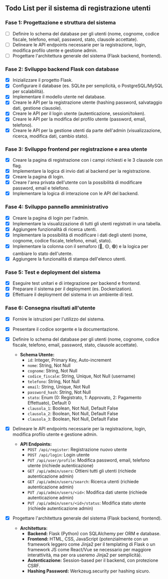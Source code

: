 ## Todo List per il sistema di registrazione utenti

### Fase 1: Progettazione e struttura del sistema
- [ ] Definire lo schema del database per gli utenti (nome, cognome, codice fiscale, telefono, email, password, stato, clausole accettate).
- [ ] Delineare le API endpoints necessarie per la registrazione, login, modifica profilo utente e gestione admin.
- [ ] Progettare l'architettura generale del sistema (Flask backend, frontend).

### Fase 2: Sviluppo backend Flask con database
- [x] Inizializzare il progetto Flask.
- [x] Configurare il database (es. SQLite per semplicità, o PostgreSQL/MySQL per scalabilità).
- [x] Implementare il modello utente nel database.
- [x] Creare le API per la registrazione utente (hashing password, salvataggio dati, gestione clausole).
- [x] Creare le API per il login utente (autenticazione, sessioni/token).
- [x] Creare le API per la modifica del profilo utente (password, email, telefono).
- [x] Creare le API per la gestione utenti da parte dell'admin (visualizzazione, ricerca, modifica dati, cambio stato).

### Fase 3: Sviluppo frontend per registrazione e area utente
- [x] Creare la pagina di registrazione con i campi richiesti e le 3 clausole con flag.
- [x] Implementare la logica di invio dati al backend per la registrazione.
- [x] Creare la pagina di login.
- [x] Creare l'area privata dell'utente con la possibilità di modificare password, email e telefono.
- [x] Implementare la logica di interazione con le API del backend.

### Fase 4: Sviluppo pannello amministrativo
- [x] Creare la pagina di login per l'admin.
- [x] Implementare la visualizzazione di tutti gli utenti registrati in una tabella.
- [x] Aggiungere funzionalità di ricerca utenti.
- [x] Implementare la possibilità di modificare i dati degli utenti (nome, cognome, codice fiscale, telefono, email, stato).
- [x] Implementare la colonna con il semaforo (🔴, 🟡, 🟢) e la logica per cambiare lo stato dell'utente.
- [x] Aggiungere la funzionalità di stampa dell'elenco utenti.

### Fase 5: Test e deployment del sistema
- [x] Eseguire test unitari e di integrazione per backend e frontend.
- [x] Preparare il sistema per il deployment (es. Dockerization).
- [x] Effettuare il deployment del sistema in un ambiente di test.

### Fase 6: Consegna risultati all'utente
- [x] Fornire le istruzioni per l'utilizzo del sistema.
- [x] Presentare il codice sorgente e la documentazione.


- [x] Definire lo schema del database per gli utenti (nome, cognome, codice fiscale, telefono, email, password, stato, clausole accettate).
  - **Schema Utente:**
    - `id`: Integer, Primary Key, Auto-increment
    - `nome`: String, Not Null
    - `cognome`: String, Not Null
    - `codice_fiscale`: String, Unique, Not Null (username)
    - `telefono`: String, Not Null
    - `email`: String, Unique, Not Null
    - `password_hash`: String, Not Null
    - `stato`: Enum (0: Registrato, 1: Approvato, 2: Pagamento Effettuato), Default 0
    - `clausola_1`: Boolean, Not Null, Default False
    - `clausola_2`: Boolean, Not Null, Default False
    - `clausola_3`: Boolean, Not Null, Default False



- [x] Delineare le API endpoints necessarie per la registrazione, login, modifica profilo utente e gestione admin.
  - **API Endpoints:**
    - `POST /api/register`: Registrazione nuovo utente
    - `POST /api/login`: Login utente
    - `PUT /api/user/profile`: Modifica password, email, telefono utente (richiede autenticazione)
    - `GET /api/admin/users`: Ottieni tutti gli utenti (richiede autenticazione admin)
    - `GET /api/admin/users/search`: Ricerca utenti (richiede autenticazione admin)
    - `PUT /api/admin/users/<id>`: Modifica dati utente (richiede autenticazione admin)
    - `PUT /api/admin/users/<id>/status`: Modifica stato utente (richiede autenticazione admin)
- [x] Progettare l'architettura generale del sistema (Flask backend, frontend).
  - **Architettura:**
    - **Backend:** Flask (Python) con SQLAlchemy per ORM e database.
    - **Frontend:** HTML, CSS, JavaScript (potenzialmente con un framework leggero come Jinja2 per il templating di Flask o un framework JS come React/Vue se necessario per maggiore interattività, ma per ora useremo Jinja2 per semplicità).
    - **Autenticazione:** Session-based per il backend, con protezione CSRF.
    - **Hashing Password:** Werkzeug.security per hashing sicuro.



